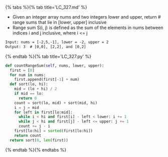 {% tabs %}{% tab title='LC_327.md' %}

* Given an integer array nums and two integers lower and upper, return # range sums that lie in [lower, upper] inclusive
* Range sum S(i, j) is defined as the sum of the elements in nums between indices i and j inclusive, where i <= j

```txt
Input: nums = [-2,5,-1], lower = -2, upper = 2
Output: 3  # [0,0], [2,2], and [0,2]
```

{% endtab %}{% tab title='LC_327.py' %}

```py
def countRangeSum(self, nums, lower, upper):
  first = [0]
  for num in nums:
    first.append(first[-1] + num)
  def sort(lo, hi):
    mid = (lo + hi) / 2
    if mid == lo:
      return 0
    count = sort(lo, mid) + sort(mid, hi)
    i = j = mid
    for left in first[lo:mid]:
      while i < hi and first[i] - left < lower: i += 1
      while j < hi and first[j] - left <= upper: j += 1
      count += j - i
    first[lo:hi] = sorted(first[lo:hi])
    return count
  return sort(0, len(first))
```

{% endtab %}{% endtabs %}
